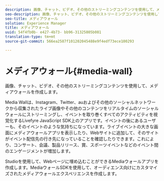 ```yaml
---
description: 画像、チャット、ビデオ、その他のストリーミングコンテンツを使用して、メディアウォールを作成します。
seo-description: 画像、チャット、ビデオ、その他のストリーミングコンテンツを使用して、メディアウォールを作成します。
seo-title: メディアウォール
solution: Experience Manager
title: メディアウォール
uuid: 54f4fb0b- e427-4b73- bb96-31325805b081
translation-type: tm+mt
source-git-commit: 566ea2587f101202045488e9f4edf73ece100293

---
```



# メディアウォール{#media-wall}

画像、チャット、ビデオ、その他のストリーミングコンテンツを使用して、メディアウォールを作成します。

Media Wallは、Instagram、Twitter、auおよびその他のソーシャルネットワークから収集されたライブ画像やその他のコンテンツをリアルタイムのソーシャルウォールにストリーミングし、イベントを取り巻くすべてのアクティビティを視覚化するLivefyre JavaScript SDK上のアプリです。イベントの後にあるユーザーも、そのイベントのような気持ちになっています。ライブイベントの大きな画面にメディアウォールアプリを表示したり、Webサイトに追加して、そのサイトがイベント配信先の行き先になっていることを確認したりできます。これにより、コンサート、会議、製品リリース、賞、スポーツイベントなどのイベント間のエンゲージメントが増加します。

Studioを使用して、Webページに埋め込むことができるMediaウォールアプリを作成します。MediaウォールSDKを使用して、オーディエンス向けにカスタマイズされたメディアウォールエクスペリエンスを作成します。
